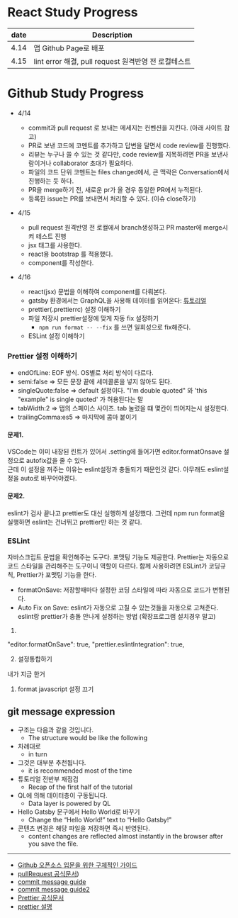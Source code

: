 # React Study Progress
| date | Description  |
| --- | --- |
| 4.14 | 앱 Github Page로 배포 | 
| 4.15 | lint error 해결, pull request 원격반영 전 로컬테스트 | 


# Github Study Progress
- 4/14
    - commit과 pull request 로 보내는 메세지는 컨벤션을 지킨다. (아래 사이트 참고)
    - PR로 보낸 코드에 코멘트를 추가하고 답변을 달면서 code review를 진행했다.
    - 리뷰는 누구나 쓸 수 있는 것 같다만, code review를 지목하려면 PR을 보낸사람이거나 collaborator 초대가 필요하다. 
    - 파일의 코드 단위 코멘트는 files changed에서, 큰 맥락은 Conversation에서 진행하는 듯 하다.
    - PR을 merge하기 전, 새로운 pr가 올 경우 동일한 PR에서 누적된다.
    - 등록한 issue는 PR를 보내면서 처리할 수 있다. (이슈 close하기)
    
- 4/15
    - pull request 원격반영 전 로컬에서 branch생성하고 PR master에 merge시켜 테스트 진행
    - jsx 태그를 사용한다.
    - react용 bootstrap 를 적용했다.
    - component를 작성한다.

- 4/16
    - react(jsx) 문법을 이해하여 component를 다뤄본다.
    - gatsby 환경에서는 GraphQL을 사용해 데이터를 읽어온다: [튜토리얼](https://www.gatsbyjs.org/tutorial/part-four/)
    - prettier(.prettierrc) 설정 이해하기
    - 파일 저장시 prettier설정에 맞게 자동 fix 설정하기
        - `npm run format -- --fix` 를 쓰면 일회성으로 fix해준다.
    - ESLint 설정 이해하기
    

### Prettier 설정 이해하기
- endOfLine: EOF 방식. OS별로 처리 방식이 다르다.
- semi:false => 모든 문장 끝에 세미콜론을 넣지 않아도 된다.
- singleQuote:false => default 설정이다. "I'm double quoted" 와 'this "example" is single quoted' 가 허용된다는 말
- tabWidth:2 => 탭의 스페이스 사이즈. tab 눌렀을 떄 몇칸이 띄어지는시 설정한다.
- trailingComma:es5 => 마지막에 콤마 붙이기

#### 문제1.
VSCode는 이미 내장된 린트가 있어서 .setting에 들어가면 editor.formatOnsave 설정으로 autofix값을 줄 수 있다. <br>
근데 이 설정을 꺼주는 이유는 eslint설정과 충돌되기 때문인것 같다. 아무래도 eslint설정을 auto로 바꾸어야겠다.

#### 문제2.
eslint가 검사 끝나고 prettier도 대신 실행하게 설정했다.
그런데 npm run format을 실행하면 eslint는 건너뛰고 prettier만 하는 것 같다.

### ESLint
자바스크립트 문법을 확인해주는 도구다. 포맷팅 기능도 제공한다.
Prettier는 자동으로 코드 스타일을 관리해주는 도구이니 역할이 다르다.
함께 사용하려면 ESLint가 코딩규칙, Prettier가 포맷팅 기능을 한다.

- formatOnSave: 저장할때마다 설정한 코딩 스타일에 따라 자동으로 코드가 변형된다.
- Auto Fix on Save: eslint가 자동으로 고칠 수 있는것들을 자동으로 고쳐준다.
eslint랑 prettier가 충돌 안나게 설정하는 방법 (확장프로그램 설치경우 말고)
1. 
"editor.formatOnSave": true,
    "prettier.eslintIntegration": true,

2. 설정통합하기


내가 지금 한거
1. format javascript 설정 끄기



## git message expression
- 구조는 다음과 같을 것입니다.
    - The structure would be like the following
- 차례대로
    - in turn
- 그것은 대부분 추천됩니다.   
    - it is recommended most of the time
- 튜토리얼 전반부 재점검 
    - Recap of the first half of the tutorial
- QL에 의해 데이터층이 구동됩니다.
    - Data layer is powered by QL
- Hello Gatsby 문구에서 Hello World로 바꾸기
    - Change the “Hello World!” text to “Hello Gatsby!"
- 콘텐츠 변경은 해당 파일을 저장하면 즉시 반영된다.
    - content changes are reflected almost instantly in the browser after you save the file.





---
- [Github 오픈소스 입문을 위한 구체적인 가이드](https://velog.io/@ppp3195/%EC%98%A4%ED%94%88%EC%86%8C%EC%8A%A4-%EC%9E%85%EB%AC%B8%EC%9D%84-%EC%9C%84%ED%95%9C-%EC%95%84%EC%A3%BC-%EA%B5%AC%EC%B2%B4%EC%A0%81%EC%9D%B8-%EA%B0%80%EC%9D%B4%EB%93%9C)
- [pullRequest 공식문서](https://help.github.com/en/github/collaborating-with-issues-and-pull-requests/commenting-on-a-pull-request))
- [commit message guide](https://www.conventionalcommits.org/en/v1.0.0-beta.4/)
- [commit message guide2](https://github.com/zeke/semantic-pull-requests)
- [Prettier 공식문서](https://prettier.io/docs/en/options.html)
- [prettier 설명](https://velog.io/@kyusung/eslint-config-4)